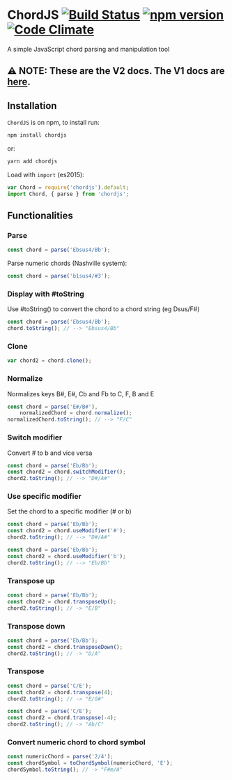 # ChordJS [![Build Status](https://travis-ci.org/martijnversluis/ChordJS.svg?branch=master)](https://travis-ci.org/martijnversluis/ChordJS) [![npm version](https://badge.fury.io/js/chordjs.svg)](https://badge.fury.io/js/chordjs) [![Code Climate](https://codeclimate.com/github/martijnversluis/ChordJS/badges/gpa.svg)](https://codeclimate.com/github/martijnversluis/ChordJS)

A simple JavaScript chord parsing and manipulation tool

## ⚠️ NOTE: These are the V2 docs. The V1 docs are [here](https://github.com/martijnversluis/ChordJS/tree/v1.1.1#readme).

## Installation

`ChordJS` is on npm, to install run:

```bash
npm install chordjs
```

or:

```bash
yarn add chordjs
```

Load with `import` (es2015):

```javascript
var Chord = require('chordjs').default;
import Chord, { parse } from 'chordjs';
```

## Functionalities

### Parse

```javascript
const chord = parse('Ebsus4/Bb');
```

Parse numeric chords (Nashville system):

```javascript
const chord = parse('b1sus4/#3');
```

### Display with #toString

Use #toString() to convert the chord to a chord string (eg Dsus/F#)

```javascript
const chord = parse('Ebsus4/Bb');
chord.toString(); // --> "Ebsus4/Bb"
```

### Clone

```javascript
var chord2 = chord.clone();
```

### Normalize

Normalizes keys B#, E#, Cb and Fb to C, F, B and E

```javascript
const chord = parse('E#/B#'),
    normalizedChord = chord.normalize();
normalizedChord.toString(); // --> "F/C"
```

### Switch modifier

Convert # to b and vice versa

```javascript
const chord = parse('Eb/Bb');
const chord2 = chord.switchModifier();
chord2.toString(); // --> "D#/A#"
```

### Use specific modifier

Set the chord to a specific modifier (# or b)

```javascript
const chord = parse('Eb/Bb');
const chord2 = chord.useModifier('#');
chord2.toString(); // --> "D#/A#"
```

```javascript
const chord = parse('Eb/Bb');
const chord2 = chord.useModifier('b');
chord2.toString(); // --> "Eb/Bb"
```

### Transpose up

```javascript
const chord = parse('Eb/Bb');
const chord2 = chord.transposeUp();
chord2.toString(); // -> "E/B"
```

### Transpose down

```javascript
const chord = parse('Eb/Bb');
const chord2 = chord.transposeDown();
chord2.toString(); // -> "D/A"
```

### Transpose

```javascript
const chord = parse('C/E');
const chord2 = chord.transpose(4);
chord2.toString(); // -> "E/G#"
```

```javascript
const chord = parse('C/E');
const chord2 = chord.transpose(-4);
chord2.toString(); // -> "Ab/C"
```

### Convert numeric chord to chord symbol

```javascript
const numericChord = parse('2/4');
const chordSymbol = toChordSymbol(numericChord, 'E');
chordSymbol.toString(); // -> "F#m/A"
```
